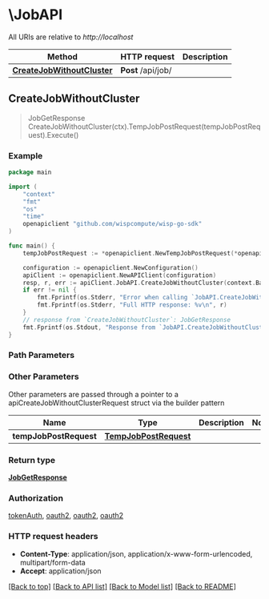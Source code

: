 # \JobAPI

All URIs are relative to *http://localhost*

Method | HTTP request | Description
------------- | ------------- | -------------
[**CreateJobWithoutCluster**](JobAPI.md#CreateJobWithoutCluster) | **Post** /api/job/ | 



## CreateJobWithoutCluster

> JobGetResponse CreateJobWithoutCluster(ctx).TempJobPostRequest(tempJobPostRequest).Execute()





### Example

```go
package main

import (
	"context"
	"fmt"
	"os"
    "time"
	openapiclient "github.com/wispcompute/wisp-go-sdk"
)

func main() {
	tempJobPostRequest := *openapiclient.NewTempJobPostRequest(*openapiclient.NewCluster(*openapiclient.NewUser("Email_example"), "Name_example", "TODO"), *openapiclient.NewConstrainRequest(*openapiclient.NewProject("Name_example", "ProjectId_example", "Type_example", time.Now(), time.Now()), *openapiclient.NewResources([]*string{nil}), "TODO"), *openapiclient.NewProject("Name_example", "ProjectId_example", "Type_example", time.Now(), time.Now())) // TempJobPostRequest | 

	configuration := openapiclient.NewConfiguration()
	apiClient := openapiclient.NewAPIClient(configuration)
	resp, r, err := apiClient.JobAPI.CreateJobWithoutCluster(context.Background()).TempJobPostRequest(tempJobPostRequest).Execute()
	if err != nil {
		fmt.Fprintf(os.Stderr, "Error when calling `JobAPI.CreateJobWithoutCluster``: %v\n", err)
		fmt.Fprintf(os.Stderr, "Full HTTP response: %v\n", r)
	}
	// response from `CreateJobWithoutCluster`: JobGetResponse
	fmt.Fprintf(os.Stdout, "Response from `JobAPI.CreateJobWithoutCluster`: %v\n", resp)
}
```

### Path Parameters



### Other Parameters

Other parameters are passed through a pointer to a apiCreateJobWithoutClusterRequest struct via the builder pattern


Name | Type | Description  | Notes
------------- | ------------- | ------------- | -------------
 **tempJobPostRequest** | [**TempJobPostRequest**](TempJobPostRequest.md) |  | 

### Return type

[**JobGetResponse**](JobGetResponse.md)

### Authorization

[tokenAuth](../README.md#tokenAuth), [oauth2](../README.md#oauth2), [oauth2](../README.md#oauth2), [oauth2](../README.md#oauth2)

### HTTP request headers

- **Content-Type**: application/json, application/x-www-form-urlencoded, multipart/form-data
- **Accept**: application/json

[[Back to top]](#) [[Back to API list]](../README.md#documentation-for-api-endpoints)
[[Back to Model list]](../README.md#documentation-for-models)
[[Back to README]](../README.md)

